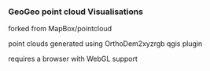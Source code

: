 ### GeoGeo point cloud Visualisations

forked from MapBox/pointcloud

point clouds generated using OrthoDem2xyzrgb qgis plugin

requires a browser with WebGL support
